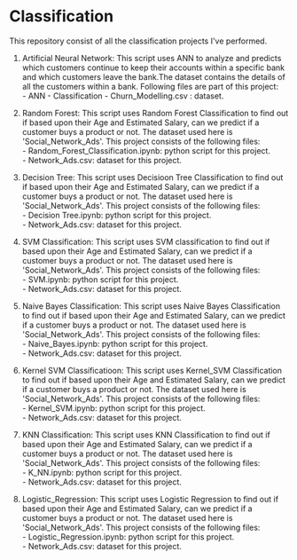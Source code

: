 # Classification

This repository consist of all the classification projects I've performed.   

1. Artificial Neural Network: This script uses ANN to analyze and predicts which customers continue to keep their accounts within a specific bank and which customers                      leave the bank.The dataset contains the details of all the customers within a bank. Following files are part of this project:    
                        - ANN - Classification
                        - Churn_Modelling.csv : dataset.   

1. Random Forest: This script uses Random Forest Classification to find out if based upon their Age and Estimated Salary, can we predict if a customer 
                        buys a product or not. The dataset used here is 'Social_Network_Ads'. This project consists of the following files:    
                        - Random_Forest_Classification.ipynb: python script for this project.   
                        - Network_Ads.csv: dataset for this project.

1. Decision Tree: This script uses Decisioon Tree Classification to find out if based upon their Age and Estimated Salary, can we predict if a customer 
                        buys a product or not. The dataset used here is 'Social_Network_Ads'. This project consists of the following files:    
                        - Decision Tree.ipynb: python script for this project.   
                        - Network_Ads.csv: dataset for this project.

1. SVM Classification: This script uses SVM classification to find out if based upon their Age and Estimated Salary, can we predict if a customer 
                        buys a product or not. The dataset used here is 'Social_Network_Ads'. This project consists of the following files:    
                        - SVM.ipynb: python script for this project.   
                        - Network_Ads.csv: dataset for this project.

1. Naive Bayes Classification: This script uses Naive Bayes Classification to find out if based upon their Age and Estimated Salary, can we predict if a customer 
                              buys a product or not. The dataset used here is 'Social_Network_Ads'. This project consists of the following files:    
                              - Naive_Bayes.ipynb: python script for this project.   
                              - Network_Ads.csv: dataset for this project.

1. Kernel SVM Classificatioon: This script uses Kernel_SVM Classification to find out if based upon their Age and Estimated Salary, can we predict if a customer 
                                buys a product or not. The dataset used here is 'Social_Network_Ads'. This project consists of the following files:    
                                - Kernel_SVM.ipynb: python script for this project.   
                                - Network_Ads.csv: dataset for this project.

1. KNN Classification: This script uses KNN Classification to find out if based upon their Age and Estimated Salary, can we predict if a customer 
                        buys a product or not. The dataset used here is 'Social_Network_Ads'. This project consists of the following files:    
                        - K_NN.ipynb: python script for this project.   
                        - Network_Ads.csv: dataset for this project.

1. Logistic_Regression: This script uses Logistic Regression to find out if based upon their Age and Estimated Salary, can we predict if a customer 
                        buys a product or not. The dataset used here is 'Social_Network_Ads'. This project consists of the following files:    
                        - Logistic_Regression.ipynb: python script for this project.   
                        - Network_Ads.csv: dataset for this project.   
